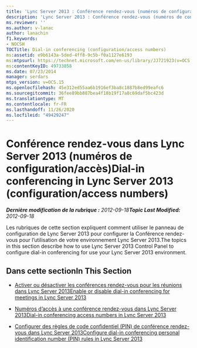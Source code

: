 ```yaml
---
title: 'Lync Server 2013 : Conférence rendez-vous (numéros de configuration/accès)'
description: 'Lync Server 2013 : Conférence rendez-vous (numéros de configuration/accès).'
ms.reviewer: ''
ms.author: v-lanac
author: lanachin
f1.keywords:
- NOCSH
TOCTitle: Dial-in conferencing (configuration/access numbers)
ms:assetid: e9b6143a-5ded-4ff8-9c5b-f0a1127e6193
ms:mtpsurl: https://technet.microsoft.com/en-us/library/JJ721923(v=OCS.15)
ms:contentKeyID: 49733858
ms.date: 07/23/2014
manager: serdars
mtps_version: v=OCS.15
ms.openlocfilehash: 45e312ed55aa6b1916ef3ba8c1887b8ed99eafc6
ms.sourcegitcommit: 36fee89bb887bea4f18b19f17a8c69daf5bc423d
ms.translationtype: MT
ms.contentlocale: fr-FR
ms.lasthandoff: 11/26/2020
ms.locfileid: "49429247"
---
```

# <a name="dial-in-conferencing-in-lync-server-2013-configurationaccess-numbers"></a><span data-ttu-id="99882-103">Conférence rendez-vous dans Lync Server 2013 (numéros de configuration/accès)</span><span class="sxs-lookup"><span data-stu-id="99882-103">Dial-in conferencing in Lync Server 2013 (configuration/access numbers)</span></span>

<div data-xmlns="http://www.w3.org/1999/xhtml">

<div class="topic" data-xmlns="http://www.w3.org/1999/xhtml" data-msxsl="urn:schemas-microsoft-com:xslt" data-cs="https://msdn.microsoft.com/">

<div data-asp="https://msdn2.microsoft.com/asp">



</div>

<div id="mainSection">

<div id="mainBody"><span data-ttu-id="99882-104">

<span> </span></span><span class="sxs-lookup"><span data-stu-id="99882-104">

<span> </span></span></span>

<span data-ttu-id="99882-105">_**Dernière modification de la rubrique :** 2012-09-18_</span><span class="sxs-lookup"><span data-stu-id="99882-105">_**Topic Last Modified:** 2012-09-18_</span></span>

<span data-ttu-id="99882-106">Les rubriques de cette section expliquent comment utiliser le panneau de configuration de Lync Server 2013 pour configurer la Conférence rendez-vous pour l’utilisation de votre environnement Lync Server 2013.</span><span class="sxs-lookup"><span data-stu-id="99882-106">The topics in this section describe how to use Lync Server 2013 Control Panel to configure dial-in conferencing for use your Lync Server 2013 environment.</span></span>

<div>

## <a name="in-this-section"></a><span data-ttu-id="99882-107">Dans cette section</span><span class="sxs-lookup"><span data-stu-id="99882-107">In This Section</span></span>

  - [<span data-ttu-id="99882-108">Activer ou désactiver les conférences rendez-vous pour les réunions dans Lync Server 2013</span><span class="sxs-lookup"><span data-stu-id="99882-108">Enable or disable dial-in conferencing for meetings in Lync Server 2013</span></span>](lync-server-2013-enable-or-disable-dial-in-conferencing-for-meetings.md)

  - [<span data-ttu-id="99882-109">Numéros d’accès à une conférence rendez-vous dans Lync Server 2013</span><span class="sxs-lookup"><span data-stu-id="99882-109">Dial-in conferencing access numbers in Lync Server 2013</span></span>](lync-server-2013-dial-in-conferencing-access-numbers.md)

  - [<span data-ttu-id="99882-110">Configurer des règles de code confidentiel (PIN) de conférence rendez-vous dans Lync Server 2013</span><span class="sxs-lookup"><span data-stu-id="99882-110">Configure dial-in conferencing personal identification number (PIN) rules in Lync Server 2013</span></span>](lync-server-2013-configure-dial-in-conferencing-personal-identification-number-pin-rules.md)

<span data-ttu-id="99882-111"></div>

</div>

<span> </span>

</div>

</div>

</span><span class="sxs-lookup"><span data-stu-id="99882-111"></div>

</div>

<span> </span>

</div>

</div>

</span></span></div>

